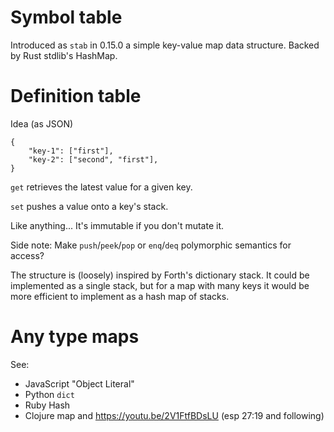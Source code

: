 # Symbol table

Introduced as `stab` in 0.15.0 a simple key-value map data structure. Backed by
Rust stdlib's HashMap.

# Definition table

Idea (as JSON)

```
{
    "key-1": ["first"],
    "key-2": ["second", "first"],
}
```

`get` retrieves the latest value for a given key.

`set` pushes a value onto a key's stack.

Like anything... It's immutable if you don't mutate it.

Side note: Make `push`/`peek`/`pop` or `enq`/`deq` polymorphic semantics for access?

The structure is (loosely) inspired by Forth's dictionary stack. It could be
implemented as a single stack, but for a map with many keys it would be more
efficient to implement as a hash map of stacks.

# Any type maps

See:

* JavaScript "Object Literal"
* Python `dict`
* Ruby Hash
* Clojure map and https://youtu.be/2V1FtfBDsLU (esp 27:19 and following)
